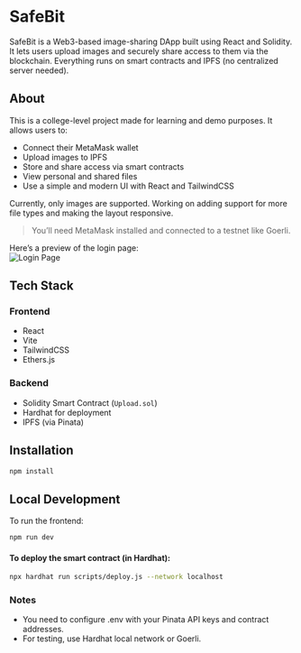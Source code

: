 # SafeBit

SafeBit is a Web3-based image-sharing DApp built using React and Solidity. It lets users upload images and securely share access to them via the blockchain. Everything runs on smart contracts and IPFS (no centralized server needed).

## About

This is a college-level project made for learning and demo purposes. It allows users to:

- Connect their MetaMask wallet
- Upload images to IPFS
- Store and share access via smart contracts
- View personal and shared files
- Use a simple and modern UI with React and TailwindCSS

Currently, only images are supported. Working on adding support for more file types and making the layout responsive.

> You’ll need MetaMask installed and connected to a testnet like Goerli.

Here’s a preview of the login page:  
![Login Page](src/assets/loginPage.png)

## Tech Stack

### Frontend
- React
- Vite
- TailwindCSS
- Ethers.js

### Backend 
- Solidity Smart Contract (`Upload.sol`)
- Hardhat for deployment
- IPFS (via Pinata)

## Installation

```bash
npm install
```
## Local Development
To run the frontend:

```bash
npm run dev
```
#### To deploy the smart contract (in Hardhat):

```bash
npx hardhat run scripts/deploy.js --network localhost
```
### Notes
- You need to configure .env with your Pinata API keys and contract addresses.
- For testing, use Hardhat local network or Goerli.
